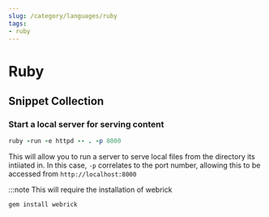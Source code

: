 ```yaml
---
slug: /category/languages/ruby
tags:
- ruby
---
```


# Ruby

## Snippet Collection

### Start a local server for serving content
```ruby
ruby -run -e httpd -- . -p 8000
```
This will allow you to run a server to serve local files from the directory its intiiated in. In this case, `-p` correlates to the port number, allowing this to be accessed from `http://localhost:8000`

:::note
This will require the installation of webrick
```bash
gem install webrick
```